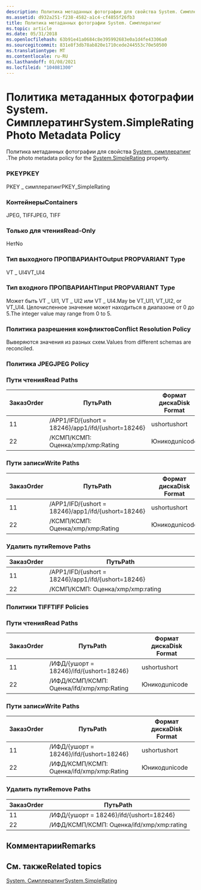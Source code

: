```yaml
---
description: Политика метаданных фотографии для свойства System. Симплератинг.
ms.assetid: d932a251-f238-4582-a1c4-cf4855f26fb3
title: Политика метаданных фотографии System. Симплератинг
ms.topic: article
ms.date: 05/31/2018
ms.openlocfilehash: 63b91e41a0684c8e395992683e0a1d4fe43306a0
ms.sourcegitcommit: 831e8f3db78ab820e1710cede244553c70e50500
ms.translationtype: MT
ms.contentlocale: ru-RU
ms.lasthandoff: 01/08/2021
ms.locfileid: "104081300"
---
```

# <a name="systemsimplerating-photo-metadata-policy"></a><span data-ttu-id="490d5-103">Политика метаданных фотографии System. Симплератинг</span><span class="sxs-lookup"><span data-stu-id="490d5-103">System.SimpleRating Photo Metadata Policy</span></span>

<span data-ttu-id="490d5-104">Политика метаданных фотографии для свойства [System. симплератинг](../properties/props-system-simplerating.md) .</span><span class="sxs-lookup"><span data-stu-id="490d5-104">The photo metadata policy for the [System.SimpleRating](../properties/props-system-simplerating.md) property.</span></span>

### <a name="pkey"></a><span data-ttu-id="490d5-105">PKEY</span><span class="sxs-lookup"><span data-stu-id="490d5-105">PKEY</span></span>

<span data-ttu-id="490d5-106">PKEY \_ симплератинг</span><span class="sxs-lookup"><span data-stu-id="490d5-106">PKEY\_SimpleRating</span></span>

### <a name="containers"></a><span data-ttu-id="490d5-107">Контейнеры</span><span class="sxs-lookup"><span data-stu-id="490d5-107">Containers</span></span>

<span data-ttu-id="490d5-108">JPEG, TIFF</span><span class="sxs-lookup"><span data-stu-id="490d5-108">JPEG, TIFF</span></span>

### <a name="read-only"></a><span data-ttu-id="490d5-109">Только для чтения</span><span class="sxs-lookup"><span data-stu-id="490d5-109">Read-Only</span></span>

<span data-ttu-id="490d5-110">Нет</span><span class="sxs-lookup"><span data-stu-id="490d5-110">No</span></span>

### <a name="output-propvariant-type"></a><span data-ttu-id="490d5-111">Тип выходного ПРОПВАРИАНТ</span><span class="sxs-lookup"><span data-stu-id="490d5-111">Output PROPVARIANT Type</span></span>

<span data-ttu-id="490d5-112">VT \_ UI4</span><span class="sxs-lookup"><span data-stu-id="490d5-112">VT\_UI4</span></span>

### <a name="input-propvariant-type"></a><span data-ttu-id="490d5-113">Тип входного ПРОПВАРИАНТ</span><span class="sxs-lookup"><span data-stu-id="490d5-113">Input PROPVARIANT Type</span></span>

<span data-ttu-id="490d5-114">Может быть VT \_ UI1, VT \_ UI2 или VT \_ UI4.</span><span class="sxs-lookup"><span data-stu-id="490d5-114">May be VT\_UI1, VT\_UI2, or VT\_UI4.</span></span> <span data-ttu-id="490d5-115">Целочисленное значение может находиться в диапазоне от 0 до 5.</span><span class="sxs-lookup"><span data-stu-id="490d5-115">The integer value may range from 0 to 5.</span></span>

### <a name="conflict-resolution-policy"></a><span data-ttu-id="490d5-116">Политика разрешения конфликтов</span><span class="sxs-lookup"><span data-stu-id="490d5-116">Conflict Resolution Policy</span></span>

<span data-ttu-id="490d5-117">Выверяются значения из разных схем.</span><span class="sxs-lookup"><span data-stu-id="490d5-117">Values from different schemas are reconciled.</span></span>

### <a name="jpeg-policy"></a><span data-ttu-id="490d5-118">Политика JPEG</span><span class="sxs-lookup"><span data-stu-id="490d5-118">JPEG Policy</span></span>

### <a name="read-paths"></a><span data-ttu-id="490d5-119">Пути чтения</span><span class="sxs-lookup"><span data-stu-id="490d5-119">Read Paths</span></span>



| <span data-ttu-id="490d5-120">Заказ</span><span class="sxs-lookup"><span data-stu-id="490d5-120">Order</span></span> | <span data-ttu-id="490d5-121">Путь</span><span class="sxs-lookup"><span data-stu-id="490d5-121">Path</span></span>                     | <span data-ttu-id="490d5-122">Формат диска</span><span class="sxs-lookup"><span data-stu-id="490d5-122">Disk Format</span></span> |
|-------|--------------------------|-------------|
| <span data-ttu-id="490d5-123">1</span><span class="sxs-lookup"><span data-stu-id="490d5-123">1</span></span>     | <span data-ttu-id="490d5-124">/APP1/IFD/{ushort = 18246}</span><span class="sxs-lookup"><span data-stu-id="490d5-124">/app1/ifd/{ushort=18246}</span></span> | <span data-ttu-id="490d5-125">ushort</span><span class="sxs-lookup"><span data-stu-id="490d5-125">ushort</span></span>      |
| <span data-ttu-id="490d5-126">2</span><span class="sxs-lookup"><span data-stu-id="490d5-126">2</span></span>     | <span data-ttu-id="490d5-127">/КСМП/КСМП: Оценка</span><span class="sxs-lookup"><span data-stu-id="490d5-127">/xmp/xmp:Rating</span></span>          | <span data-ttu-id="490d5-128">Юникод</span><span class="sxs-lookup"><span data-stu-id="490d5-128">unicode</span></span>     |



 

### <a name="write-paths"></a><span data-ttu-id="490d5-129">Пути записи</span><span class="sxs-lookup"><span data-stu-id="490d5-129">Write Paths</span></span>



| <span data-ttu-id="490d5-130">Заказ</span><span class="sxs-lookup"><span data-stu-id="490d5-130">Order</span></span> | <span data-ttu-id="490d5-131">Путь</span><span class="sxs-lookup"><span data-stu-id="490d5-131">Path</span></span>                     | <span data-ttu-id="490d5-132">Формат диска</span><span class="sxs-lookup"><span data-stu-id="490d5-132">Disk Format</span></span> |
|-------|--------------------------|-------------|
| <span data-ttu-id="490d5-133">1</span><span class="sxs-lookup"><span data-stu-id="490d5-133">1</span></span>     | <span data-ttu-id="490d5-134">/APP1/IFD/{ushort = 18246}</span><span class="sxs-lookup"><span data-stu-id="490d5-134">/app1/ifd/{ushort=18246}</span></span> | <span data-ttu-id="490d5-135">ushort</span><span class="sxs-lookup"><span data-stu-id="490d5-135">ushort</span></span>      |
| <span data-ttu-id="490d5-136">2</span><span class="sxs-lookup"><span data-stu-id="490d5-136">2</span></span>     | <span data-ttu-id="490d5-137">/КСМП/КСМП: Оценка</span><span class="sxs-lookup"><span data-stu-id="490d5-137">/xmp/xmp:Rating</span></span>          | <span data-ttu-id="490d5-138">Юникод</span><span class="sxs-lookup"><span data-stu-id="490d5-138">unicode</span></span>     |



 

### <a name="remove-paths"></a><span data-ttu-id="490d5-139">Удалить пути</span><span class="sxs-lookup"><span data-stu-id="490d5-139">Remove Paths</span></span>



| <span data-ttu-id="490d5-140">Заказ</span><span class="sxs-lookup"><span data-stu-id="490d5-140">Order</span></span> | <span data-ttu-id="490d5-141">Путь</span><span class="sxs-lookup"><span data-stu-id="490d5-141">Path</span></span>                     |
|-------|--------------------------|
| <span data-ttu-id="490d5-142">1</span><span class="sxs-lookup"><span data-stu-id="490d5-142">1</span></span>     | <span data-ttu-id="490d5-143">/APP1/IFD/{ushort = 18246}</span><span class="sxs-lookup"><span data-stu-id="490d5-143">/app1/ifd/{ushort=18246}</span></span> |
| <span data-ttu-id="490d5-144">2</span><span class="sxs-lookup"><span data-stu-id="490d5-144">2</span></span>     | <span data-ttu-id="490d5-145">/КСМП/КСМП: Оценка</span><span class="sxs-lookup"><span data-stu-id="490d5-145">/xmp/xmp:rating</span></span>          |



 

### <a name="tiff-policies"></a><span data-ttu-id="490d5-146">Политики TIFF</span><span class="sxs-lookup"><span data-stu-id="490d5-146">TIFF Policies</span></span>

### <a name="read-paths"></a><span data-ttu-id="490d5-147">Пути чтения</span><span class="sxs-lookup"><span data-stu-id="490d5-147">Read Paths</span></span>



| <span data-ttu-id="490d5-148">Заказ</span><span class="sxs-lookup"><span data-stu-id="490d5-148">Order</span></span> | <span data-ttu-id="490d5-149">Путь</span><span class="sxs-lookup"><span data-stu-id="490d5-149">Path</span></span>                | <span data-ttu-id="490d5-150">Формат диска</span><span class="sxs-lookup"><span data-stu-id="490d5-150">Disk Format</span></span> |
|-------|---------------------|-------------|
| <span data-ttu-id="490d5-151">1</span><span class="sxs-lookup"><span data-stu-id="490d5-151">1</span></span>     | <span data-ttu-id="490d5-152">/ИФД/{ушорт = 18246}</span><span class="sxs-lookup"><span data-stu-id="490d5-152">/ifd/{ushort=18246}</span></span> | <span data-ttu-id="490d5-153">ushort</span><span class="sxs-lookup"><span data-stu-id="490d5-153">ushort</span></span>      |
| <span data-ttu-id="490d5-154">2</span><span class="sxs-lookup"><span data-stu-id="490d5-154">2</span></span>     | <span data-ttu-id="490d5-155">/ИФД/КСМП/КСМП: Оценка</span><span class="sxs-lookup"><span data-stu-id="490d5-155">/ifd/xmp/xmp:Rating</span></span> | <span data-ttu-id="490d5-156">Юникод</span><span class="sxs-lookup"><span data-stu-id="490d5-156">unicode</span></span>     |



 

### <a name="write-paths"></a><span data-ttu-id="490d5-157">Пути записи</span><span class="sxs-lookup"><span data-stu-id="490d5-157">Write Paths</span></span>



| <span data-ttu-id="490d5-158">Заказ</span><span class="sxs-lookup"><span data-stu-id="490d5-158">Order</span></span> | <span data-ttu-id="490d5-159">Путь</span><span class="sxs-lookup"><span data-stu-id="490d5-159">Path</span></span>                | <span data-ttu-id="490d5-160">Формат диска</span><span class="sxs-lookup"><span data-stu-id="490d5-160">Disk Format</span></span> |
|-------|---------------------|-------------|
| <span data-ttu-id="490d5-161">1</span><span class="sxs-lookup"><span data-stu-id="490d5-161">1</span></span>     | <span data-ttu-id="490d5-162">/ИФД/{ушорт = 18246}</span><span class="sxs-lookup"><span data-stu-id="490d5-162">/ifd/{ushort=18246}</span></span> | <span data-ttu-id="490d5-163">ushort</span><span class="sxs-lookup"><span data-stu-id="490d5-163">ushort</span></span>      |
| <span data-ttu-id="490d5-164">2</span><span class="sxs-lookup"><span data-stu-id="490d5-164">2</span></span>     | <span data-ttu-id="490d5-165">/ИФД/КСМП/КСМП: Оценка</span><span class="sxs-lookup"><span data-stu-id="490d5-165">/ifd/xmp/xmp:Rating</span></span> | <span data-ttu-id="490d5-166">Юникод</span><span class="sxs-lookup"><span data-stu-id="490d5-166">unicode</span></span>     |



 

### <a name="remove-paths"></a><span data-ttu-id="490d5-167">Удалить пути</span><span class="sxs-lookup"><span data-stu-id="490d5-167">Remove Paths</span></span>



| <span data-ttu-id="490d5-168">Заказ</span><span class="sxs-lookup"><span data-stu-id="490d5-168">Order</span></span> | <span data-ttu-id="490d5-169">Путь</span><span class="sxs-lookup"><span data-stu-id="490d5-169">Path</span></span>                |
|-------|---------------------|
| <span data-ttu-id="490d5-170">1</span><span class="sxs-lookup"><span data-stu-id="490d5-170">1</span></span>     | <span data-ttu-id="490d5-171">/ИФД/{ушорт = 18246}</span><span class="sxs-lookup"><span data-stu-id="490d5-171">/ifd/{ushort=18246}</span></span> |
| <span data-ttu-id="490d5-172">2</span><span class="sxs-lookup"><span data-stu-id="490d5-172">2</span></span>     | <span data-ttu-id="490d5-173">/ИФД/КСМП/КСМП: Оценка</span><span class="sxs-lookup"><span data-stu-id="490d5-173">/ifd/xmp/xmp:rating</span></span> |



 

## <a name="remarks"></a><span data-ttu-id="490d5-174">Комментарии</span><span class="sxs-lookup"><span data-stu-id="490d5-174">Remarks</span></span>

## <a name="related-topics"></a><span data-ttu-id="490d5-175">См. также</span><span class="sxs-lookup"><span data-stu-id="490d5-175">Related topics</span></span>

<dl> <dt>

[<span data-ttu-id="490d5-176">System. Симплератинг</span><span class="sxs-lookup"><span data-stu-id="490d5-176">System.SimpleRating</span></span>](../properties/props-system-simplerating.md)
</dt> </dl>

 

 
